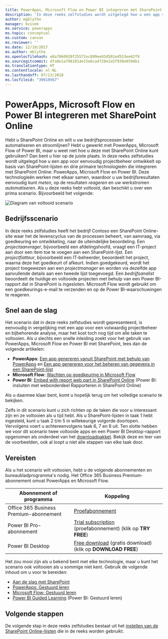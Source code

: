```yaml
---
title: PowerApps, Microsoft Flow en Power BI integreren met SharePoint Online (inleiding) | Microsoft Docs
description: 'In deze reeks zelfstudies wordt uitgelegd hoe u een app voor eenvoudig projectbeheer ontwikkelt op basis van SharePoint-lijsten en drie primaire technologieën die integreren met SharePoint Online: PowerApps, Microsoft Flow en Power BI.'
author: mgblythe
manager: kvivek
ms.service: powerapps
ms.topic: conceptual
ms.custom: canvas
ms.reviewer: ''
ms.date: 12/19/2017
ms.author: mblythe
ms.openlocfilehash: e8a7860920f25572ec899ee93d501ed553ee62f9
ms.sourcegitcommit: dfa0e1a7981814e15e6ca4720e2a5f930e859db1
ms.translationtype: HT
ms.contentlocale: nl-NL
ms.lasthandoff: 07/13/2018
ms.locfileid: "39019567"
---
```

# <a name="integrate-powerapps-microsoft-flow-and-power-bi-with-sharepoint-online"></a>PowerApps, Microsoft Flow en Power BI integreren met SharePoint Online
Hebt u SharePoint Online en wilt u uw bedrijfsprocessen beter automatiseren en stroomlijnen? Hebt u gewerkt met PowerApps, Microsoft Flow of Power BI, maar u weet niet hoe u deze met SharePoint Online kunt gebruiken? Dan bent u hier op de juiste plaats. In deze reeks zelfstudies wordt uitgelegd hoe u een app voor eenvoudig projectbeheer ontwikkelt op basis van SharePoint-lijsten en drie primaire technologieën die integreren met SharePoint Online: PowerApps, Microsoft Flow en Power BI. Deze technologieën werken met elkaar samen, waardoor u uw bedrijfsresultaten eenvoudig kunt *meten*, op de resultaten *reageren* en uw werkstromen *automatiseren*. Als u deze reeks hebt voltooid, dan beschikt u over een prima scenario. Bijvoorbeeld het volgende:

![Diagram van voltooid scenario](./media/sharepoint-scenario-intro/composite-with-background.png)

## <a name="business-scenario"></a>Bedrijfsscenario
In deze reeks zelfstudies heeft het bedrijf Contoso een SharePoint Online-site waar het de levenscyclus van de processen beheert, van aanvraag, via goedkeuring en ontwikkeling, naar de uiteindelijke beoordeling. Een *projectaanvrager*, bijvoorbeeld een afdelingshoofd, vraagt een IT-project aan door een item toe te voegen aan een SharePoint-lijst. Een *projectfiatteur*, bijvoorbeeld een IT-beheerder, beoordeelt het project, waarna deze het goedkeurt of afkeurt. Indien goedgekeurd, wordt het project toegewezen aan een *projectmanager* en worden via dezelfde app aanvullende details aan een tweede lijst toegevoegd. Een *bedrijfsanalist* beoordeelt de huidige en voltooide projecten met behulp van een Power BI-rapport dat in SharePoint is ingesloten.  Microsoft Flow wordt gebruikt om een goedkeurings-e-mail te verzenden en op de Power BI-waarschuwingen te reageren.

## <a name="getting-started-quickly"></a>Snel aan de slag
Het scenario dat in deze reeks zelfstudies wordt gepresenteerd, is eenvoudig in vergelijking met een app voor een volwaardig projectbeheer en bijbehorende analyse, maar het kost toch nog tijd om alle taken te voltooien. Als u slechts een snelle inleiding zoekt voor het gebruik van PowerApps, Microsoft Flow en Power BI met SharePoint, lees dan de volgende artikelen:

* **PowerApps**: [Een app genereren vanuit SharePoint met behulp van PowerApps](generate-app-from-sharepoint-list-interface.md) en [Een app genereren voor het beheren van gegevens in een SharePoint-lijst](app-from-sharepoint.md)
* **Microsoft Flow**: [Wachten op goedkeuring in Microsoft Flow](https://docs.microsoft.com/flow/wait-for-approvals)
* **Power BI**: [Embed with report web part in SharePoint Online](https://docs.microsoft.com/power-bi/service-embed-report-spo) (Power BI: insluiten met webonderdeel Rapporteren in SharePoint Online)

Als u daarmee klaar bent, komt u hopelijk terug om het volledige scenario te bekijken.

Zelfs in dit scenario kunt u zich richten op de taken die voor u interessant zijn en ze voltooien als u tijd hebt. Als u SharePoint-lijsten in taak 1 hebt ingesteld, kunt u taak 2 t/m 5 in willekeurige volgorde doorlopen. Vervolgens voert u achtereenvolgens taak 6, 7 en 8 uit. Ten slotte hebben we voor dit scenario twee voltooide apps en een Power BI Desktop-rapport opgenomen als onderdeel van het [downloadpakket](https://aka.ms/o4ia0f). Bekijk deze en leer van de voorbeelden, ook al loopt u niet alle stappen van elke taak door.

## <a name="prerequisites"></a>Vereisten
Als u het scenario wilt voltooien, hebt u de volgende abonnementen en bureaubladprogramma's nodig. Het Office 365 Business Premium-abonnement omvat PowerApps en Microsoft Flow.

| **Abonnement of programma** | **Koppeling** |
| --- | --- |
| Office 365 Business Premium-abonnement |[Proefabonnement](https://signup.microsoft.com/Signup?OfferId=467eab54-127b-42d3-b046-3844b860bebf&dl=O365_BUSINESS_PREMIUM&ali=1) |
| Power BI Pro-abonnement |[Trial subscription](https://powerbi.microsoft.com/get-started/) (proefabonnement) (klik op **TRY FREE**) |
| Power BI Desktop |[Free download](https://powerbi.microsoft.com/get-started/) (gratis download) (klik op **DOWNLOAD FREE**) |

Het zou mooi zijn als u bekend bent met elke technologie, maar u kunt het scenario ook voltooien als u sommige niet kent. Gebruik de volgende inhoud om u voor te bereiden:

* [Aan de slag met SharePoint](https://support.office.com/article/Get-started-with-SharePoint-909ec2f0-05c8-4e92-8ad3-3f8b0b6cf261)
* [PowerApps: Gestuurd leren](../../guided-learning/index.md)
* [Microsoft Flow: Gestuurd leren](https://docs.microsoft.com/flow/guided-learning/)
* [Power BI Guided Learning](https://docs.microsoft.com/power-bi/guided-learning/) (Power BI: Gestuurd leren)

## <a name="next-steps"></a>Volgende stappen
De volgende stap in deze reeks zelfstudies bestaat uit het [instellen van de SharePoint Online-lijsten](sharepoint-scenario-setup.md) die in de reeks worden gebruikt.

